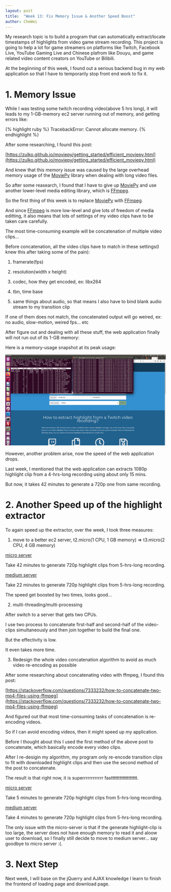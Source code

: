 ```yaml
---
layout: post
title:  "Week 13: Fix Memory Issue & Another Speed Boost"
author: CheWei
---
```

My research topic is to build a program that can automatically extract/locate timestamps of highlights from video game stream recording.
This project is going to help a lot for game streamers on platforms like Twitch, Facebook Live, YouTube Gaming Live and Chinese plafrom like Douyu, and game related video content creators on YouTube or Bilibili.

At the begiinning of this week, I found out a serious backend bug in my web application so that I have to temporarily stop front end work to fix it.

# 1. Memory Issue

While I was testing some twitch recording video(above 5 hrs long), it will leads to my 1-GB-memory ec2 server running out of memory, and getting errors like:

{% highlight ruby %}
TracebackError: Cannot allocate memory.
{% endhighlight %}

After some researching, I found this post:

[https://zulko.github.io/moviepy/getting_started/efficient_moviepy.html](https://zulko.github.io/moviepy/getting_started/efficient_moviepy.html)

And knew that this memory issue was caused by the large overhead memory usage of the [MoviePy](https://zulko.github.io/moviepy/index.html) library when dealing with long video files.

So after some reasearch, I found that I have to give up [MoviePy](https://zulko.github.io/moviepy/index.html) and use another lower-level media editing library, which is [FFmpeg](https://www.ffmpeg.org/).

So the first thing of this week is to replace [MoviePy](https://zulko.github.io/moviepy/index.html) with [FFmpeg](https://www.ffmpeg.org/).

And since [FFmpeg](https://www.ffmpeg.org/) is more low-level and give lots of freedom of media editting, it also means that lots of settings of  my video clips have to be taken care carefully.

The most time-consuming example will be concatenation of multiple video clips...

Before  concatenation, all the video clips have to match in these settings(I knew this after taking some of the pain):

1. framerate(fps)

2. resolution(width x height)

3. codec, how they get encoded, ex: libx264

4. tbn, time base

5. same things about audio, so that means I also have to bind blank audio stream to my transition clip

If one of them does not match, the concatenated output will go weired, ex: no audio, slow-motion, weired fps... etc

After figure out and dealing with all these stuff, the web application finally will not run out of its 1-GB memory:

Here is a memory-usage snapshot at its peak usage:

![week13try1-4.png](../images/week13/week13try1-4.png "week13try1-4.png")

However, another problem arise, now the speed of the web application drops.

Last week, I mentioned that the web application can extracts 1080p highlight clip from a 4-hrs-long recording using about only 15 mins.

But now, it takes 42 minutes to generate a 720p one from same recording.


# 2. Another Speed up of the highlight extractor

To again speed  up the extractor, over the week, I took three measures:


1. move to a better ec2 server, t2.micro(1 CPU, 1 GB memory) => t3.micro(2 CPU, 4 GB memory)

[micro server](ec2-3-16-91-218.us-east-2.compute.amazonaws.com)

Take 42 minutes to generate 720p highlight clips from 5-hrs-long recording.

[medium server](ec2-3-15-195-168.us-east-2.compute.amazonaws.com)

Take 22 minutes to generate 720p highlight clips from 5-hrs-long recording.

The speed get boosted by two times, looks good...

2. multi-threading/multi-processing

After switch to a server that gets two CPUs.

I use two process to concatenate first-half and second-half of the video-clips simultaneously and then join together to build the final one.

But the effectivity is low.

It even takes more time.


3. Redesign the whole video concatenation algorithm to avoid as much video re-encoding as possible

After some researching about concatenating video with ffmpeg, I found this post:

[https://stackoverflow.com/questions/7333232/how-to-concatenate-two-mp4-files-using-ffmpeg](https://stackoverflow.com/questions/7333232/how-to-concatenate-two-mp4-files-using-ffmpeg)

And figured out that most time-consuming tasks of concatenation is re-encoding videos.

So if I can avoid encoding videos, then it might speed up my application.

Before I thought about this I used the first method of the above post to concatenate, which basically encode every video clips.

After I re-desigin my algorithm, my program only re-encode transition clips to fit with downloaded highlight clips and then use the second method of the post to concatenate.

The result is that right now, it is superrrrrrrrrrrr fastttttttttttttttttt.

[micro server](ec2-3-16-91-218.us-east-2.compute.amazonaws.com)

Take 5 minutes to generate 720p highlight clips from 5-hrs-long recording.

[medium server](ec2-3-15-195-168.us-east-2.compute.amazonaws.com)

Take 4 minutes to generate 720p highlight clips from 5-hrs-long recording.

The only issue with the micro-server is that if the generate highlight-clip is too large, the server does not have enough memory to read it and aloow user to download, so I finally still decide to move to medium server... say goodbye to micro server :(.


# 3. Next Step

Next week, I will base on the jQuerry and AJAX knowledge I learn to finish the frontend of loading page and download page.